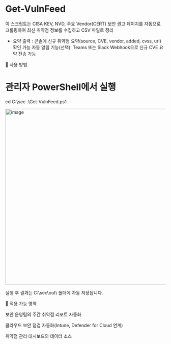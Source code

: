 # Get-VulnFeed
이 스크립트는 CISA KEV, NVD, 주요 Vendor(CERT) 보안 권고 페이지를 자동으로 크롤링하여 최신 취약점 정보를 수집하고 CSV 파일로 정리

- 요약 출력 :
  콘솔에 신규 취약점 요약(source, CVE, vendor, added, cvss, url) 확인 가능
  자동 알림 기능(선택): Teams 또는 Slack Webhook으로 신규 CVE 요약 전송 가능

🧰 사용 방법
# 관리자 PowerShell에서 실행
cd C:\sec
.\Get-VulnFeed.ps1

<img width="1751" height="551" alt="image" src="https://github.com/user-attachments/assets/8ab7076a-d73f-441c-afa0-1b242a952b38" />

실행 후 결과는 C:\sec\out\ 폴더에 자동 저장됩니다.

🧩 적용 가능 영역

보안 운영팀의 주간 취약점 리포트 자동화

클라우드 보안 점검 자동화(Intune, Defender for Cloud 연계)

취약점 관리 대시보드의 데이터 소스


